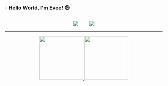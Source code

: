 ### - Hello World, I'm Evee! 😄
<p text-align="justify">

</p><br>
<div align="center">
  <a href="https://www.linkedin.com/in/evelyncmsouza/"><img src="https://img.shields.io/badge/LinkedIn-0077B5?style=for-the-badge&logo=linkedin&logoColor=white"></a>
  &emsp;&emsp;
  <a href="mailto:cmsouza1999@gmail.com"><img src="https://img.shields.io/badge/Gmail-D14836?style=for-the-badge&logo=gmail&logoColor=white"></a>
  <hr>
  <div>
    <a href="https://github.com/evelyncmsouza">
      <img height="140em" src="https://github-readme-stats.vercel.app/api?username=evelyncmsouza&count_private=true&include_all_commits=1&show_icons=true&border_color=FFD700&bg_color=0d1117&icon_color=F28705&title_color=F28705&text_color=D3D3D3"/>
      <img height="140em" src="https://github-readme-stats.vercel.app/api/top-langs/?username=evelyncmsouza&layout=compact&border_color=FFD700&bg_color=0d1117&title_color=D3D3D3&text_color=D3D3D3"/>
    </a>
  <div>
</div>

